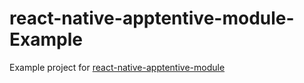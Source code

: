 # react-native-apptentive-module-Example
Example project for [react-native-apptentive-module](https://github.com/erikpoort/react-native-apptentive-module)

